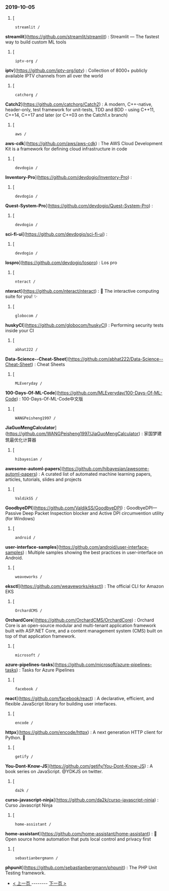 ### 2019-10-05 
1. [
  

        streamlit /
**streamlit**](https://github.com/streamlit/streamlit) : Streamlit — The fastest way to build custom ML tools
1. [
  

        iptv-org /
**iptv**](https://github.com/iptv-org/iptv) : Collection of 8000+ publicly available IPTV channels from all over the world
1. [
  

        catchorg /
**Catch2**](https://github.com/catchorg/Catch2) : A modern, C++-native, header-only, test framework for unit-tests, TDD and BDD - using C++11, C++14, C++17 and later (or C++03 on the Catch1.x branch)
1. [
  

        aws /
**aws-cdk**](https://github.com/aws/aws-cdk) : The AWS Cloud Development Kit is a framework for defining cloud infrastructure in code
1. [
  

        devdogio /
**Inventory-Pro**](https://github.com/devdogio/Inventory-Pro) : 
1. [
  

        devdogio /
**Quest-System-Pro**](https://github.com/devdogio/Quest-System-Pro) : 
1. [
  

        devdogio /
**sci-fi-ui**](https://github.com/devdogio/sci-fi-ui) : 
1. [
  

        devdogio /
**lospro**](https://github.com/devdogio/lospro) : Los pro
1. [
  

        nteract /
**nteract**](https://github.com/nteract/nteract) : 📘 The interactive computing suite for you! ✨
1. [
  

        globocom /
**huskyCI**](https://github.com/globocom/huskyCI) : Performing security tests inside your CI
1. [
  

        abhat222 /
**Data-Science--Cheat-Sheet**](https://github.com/abhat222/Data-Science--Cheat-Sheet) : Cheat Sheets
1. [
  

        MLEveryday /
**100-Days-Of-ML-Code**](https://github.com/MLEveryday/100-Days-Of-ML-Code) : 100-Days-Of-ML-Code中文版
1. [
  

        WANGPeisheng1997 /
**JiaGuoMengCalculator**](https://github.com/WANGPeisheng1997/JiaGuoMengCalculator) : 家国梦建筑最优化计算器
1. [
  

        hibayesian /
**awesome-automl-papers**](https://github.com/hibayesian/awesome-automl-papers) : A curated list of automated machine learning papers, articles, tutorials, slides and projects
1. [
  

        ValdikSS /
**GoodbyeDPI**](https://github.com/ValdikSS/GoodbyeDPI) : GoodbyeDPI—Passive Deep Packet Inspection blocker and Active DPI circumvention utility (for Windows)
1. [
  

        android /
**user-interface-samples**](https://github.com/android/user-interface-samples) : Multiple samples showing the best practices in user-interface on Android.
1. [
  

        weaveworks /
**eksctl**](https://github.com/weaveworks/eksctl) : The official CLI for Amazon EKS
1. [
  

        OrchardCMS /
**OrchardCore**](https://github.com/OrchardCMS/OrchardCore) : Orchard Core is an open-source modular and multi-tenant application framework built with ASP.NET Core, and a content management system (CMS) built on top of that application framework.
1. [
  

        microsoft /
**azure-pipelines-tasks**](https://github.com/microsoft/azure-pipelines-tasks) : Tasks for Azure Pipelines
1. [
  

        facebook /
**react**](https://github.com/facebook/react) : A declarative, efficient, and flexible JavaScript library for building user interfaces.
1. [
  

        encode /
**httpx**](https://github.com/encode/httpx) : A next generation HTTP client for Python. 🦋
1. [
  

        getify /
**You-Dont-Know-JS**](https://github.com/getify/You-Dont-Know-JS) : A book series on JavaScript. @YDKJS on twitter.
1. [
  

        da2k /
**curso-javascript-ninja**](https://github.com/da2k/curso-javascript-ninja) : Curso Javascript Ninja
1. [
  

        home-assistant /
**home-assistant**](https://github.com/home-assistant/home-assistant) : 🏡 Open source home automation that puts local control and privacy first
1. [
  

        sebastianbergmann /
**phpunit**](https://github.com/sebastianbergmann/phpunit) : The PHP Unit Testing framework. 

- [ < 上一页 ](https://github.com/able8/github-trending-daily-record/blob/master/2019-10-04.md) -------- [ 下一页 > ](https://github.com/able8/github-trending-daily-record/blob/master/2019-10-06.md)